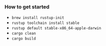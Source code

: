 ### How to get started

* `brew install rustup-init`
* `rustup toolchain install stable`
* `rustup default stable-x86_64-apple-darwin`
* `cargo clean`
* `cargo build`

